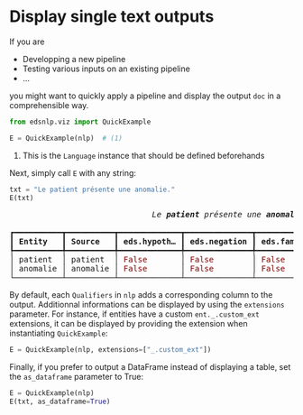 # Display single text outputs

If you are

- Developping a new pipeline
- Testing various inputs on an existing pipeline
- ...

you might want to quickly apply a pipeline and display the output `doc` in a comprehensible way.

 <!-- no-check -->

```python
from edsnlp.viz import QuickExample

E = QuickExample(nlp)  # (1)
```

1. This is the `Language` instance that should be defined beforehands

Next, simply call `E` with any string:

 <!-- no-check -->

```python
txt = "Le patient présente une anomalie."
E(txt)
```

<div class="run_this_cell"></div><div class="prompt"></div><div class="output_subarea output_html rendered_html" dir="auto"><pre style="white-space:pre;overflow-x:auto;line-height:normal;font-family:Menlo,'DejaVu Sans Mono',consolas,'Courier New',monospace"><span style="font-style: italic">                              Le </span><span style="font-weight: bold; font-style: italic">patient </span><span style="font-style: italic">présente une </span><span style="font-weight: bold; font-style: italic">anomalie</span><span style="font-style: italic">                               </span>
<span style="font-style: italic">                                                                                             </span>
┏━━━━━━━━━━┳━━━━━━━━━━┳━━━━━━━━━━━━━┳━━━━━━━━━━━━━━┳━━━━━━━━━━━━┳━━━━━━━━━━━━━┳━━━━━━━━━━━━━┓
┃<span style="font-weight: bold"> Entity   </span>┃<span style="font-weight: bold"> Source   </span>┃<span style="font-weight: bold"> eds.hypoth… </span>┃<span style="font-weight: bold"> eds.negation </span>┃<span style="font-weight: bold"> eds.family </span>┃<span style="font-weight: bold"> eds.history </span>┃<span style="font-weight: bold"> eds.report… </span>┃
┡━━━━━━━━━━╇━━━━━━━━━━╇━━━━━━━━━━━━━╇━━━━━━━━━━━━━━╇━━━━━━━━━━━━╇━━━━━━━━━━━━━╇━━━━━━━━━━━━━┩
│ patient  │ patient  │ <span style="color: #800000; text-decoration-color: #800000">False</span>       │ <span style="color: #800000; text-decoration-color: #800000">False</span>        │ <span style="color: #800000; text-decoration-color: #800000">False</span>      │ <span style="color: #800000; text-decoration-color: #800000">False</span>       │ <span style="color: #800000; text-decoration-color: #800000">False</span>       │
│ anomalie │ anomalie │ <span style="color: #800000; text-decoration-color: #800000">False</span>       │ <span style="color: #800000; text-decoration-color: #800000">False</span>        │ <span style="color: #800000; text-decoration-color: #800000">False</span>      │ <span style="color: #800000; text-decoration-color: #800000">False</span>       │ <span style="color: #800000; text-decoration-color: #800000">False</span>       │
└──────────┴──────────┴─────────────┴──────────────┴────────────┴─────────────┴─────────────┘
</pre>
</div>

By default, each `Qualifiers` in `nlp` adds a corresponding column to the output. Additionnal informations can be displayed by using the `extensions` parameter. For instance, if entities have a custom `ent._.custom_ext` extensions, it can be displayed by providing the extension when instantiating `QuickExample`:

 <!-- no-check -->

```python
E = QuickExample(nlp, extensions=["_.custom_ext"])
```

Finally, if you prefer to output a DataFrame instead of displaying a table, set the `as_dataframe` parameter to True:

 <!-- no-check -->

```python
E = QuickExample(nlp)
E(txt, as_dataframe=True)
```
